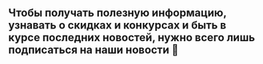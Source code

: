 ## Чтобы получать полезную информацию, узнавать о скидках и конкурсах и быть в курсе последних новостей, нужно всего лишь подписаться на наши новости 🐍